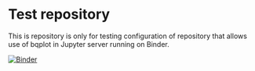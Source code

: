 Test repository
===============

This is repository is only for testing configuration of repository that allows
use of bqplot in Jupyter server running on Binder.

[![Binder](https://mybinder.org/badge.svg)](https://mybinder.org/v2/gh/nikolasibalic/bqplot-in-jupyter.git/master?filepath=index.ipynb)
